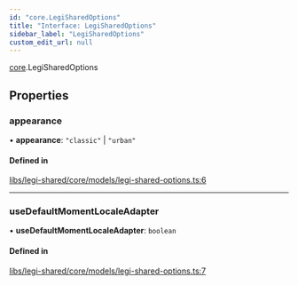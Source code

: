 ```yaml
---
id: "core.LegiSharedOptions"
title: "Interface: LegiSharedOptions"
sidebar_label: "LegiSharedOptions"
custom_edit_url: null
---
```


[core](../modules/core).LegiSharedOptions

## Properties

### appearance

• **appearance**: ``"classic"`` \| ``"urban"``

#### Defined in

[libs/legi-shared/core/models/legi-shared-options.ts:6](https://github.com/cognizone/ng-cognizone/blob/861cbad/libs/legi-shared/core/models/legi-shared-options.ts#L6)

___

### useDefaultMomentLocaleAdapter

• **useDefaultMomentLocaleAdapter**: `boolean`

#### Defined in

[libs/legi-shared/core/models/legi-shared-options.ts:7](https://github.com/cognizone/ng-cognizone/blob/861cbad/libs/legi-shared/core/models/legi-shared-options.ts#L7)

